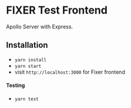 # FIXER Test Frontend

Apollo Server with Express.

## Installation

* `yarn install`
* `yarn start`
* visit `http://localhost:3000` for Fixer frontend

#### Testing

* `yarn test`
